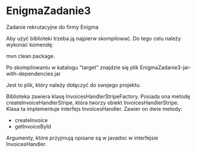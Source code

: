 # EnigmaZadanie3
Zadanie rekrutacyjne do firmy Enigma

Aby użyć biblioteki trzeba ją najpierw skompilować.
Do tego celu należy wykonać komendę:

mvn clean package.

Po skompilowaniu w katalogu "target" znajdzie się plik EnigmaZadanie3-jar-with-dependencies.jar

Jest to plik, który należy dołączyć do swojego projektu.

Biblioteka zawiera klasę InvoicesHandlerStripeFactory. 
Posiada ona metodę createInvoiceHandlerStripe, która tworzy obiekt InvoicesHandlerStripe.
Klasa ta implementuje interfejs InvoicesHandler. Zawier on dwie metody:
- createInvoice
- getInvoiceById

Argumenty, które przyjmują opisane są w javadoc w interfejsie InvoicesHandler.
